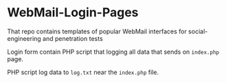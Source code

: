 # WebMail-Login-Pages

That repo contains templates of popular WebMail interfaces for social-engineering and penetration tests

Login form contain PHP script that logging all data that sends on `index.php` page.

PHP script log data to `log.txt` near the `index.php` file.
